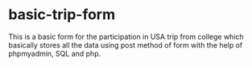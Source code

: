 # basic-trip-form
This is a basic form for the participation in USA trip from college which basically stores all the data using post method of form with the help of phpmyadmin, SQL and php.
